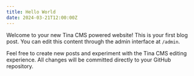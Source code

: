 ```yaml
---
title: Hello World
date: 2024-03-21T12:00:00Z
---
```

Welcome to your new Tina CMS powered website! This is your first blog post. You can edit this content through the admin interface at `/admin`.

Feel free to create new posts and experiment with the Tina CMS editing experience. All changes will be committed directly to your GitHub repository.
